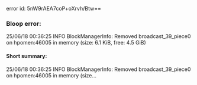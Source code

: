 error id: 5nW9rAEA7coP+oXrvh/Btw==
### Bloop error:

25/06/18 00:36:25 INFO BlockManagerInfo: Removed broadcast_39_piece0 on hpomen:46005 in memory (size: 6.1 KiB, free: 4.5 GiB)
#### Short summary: 

25/06/18 00:36:25 INFO BlockManagerInfo: Removed broadcast_39_piece0 on hpomen:46005 in memory (size...